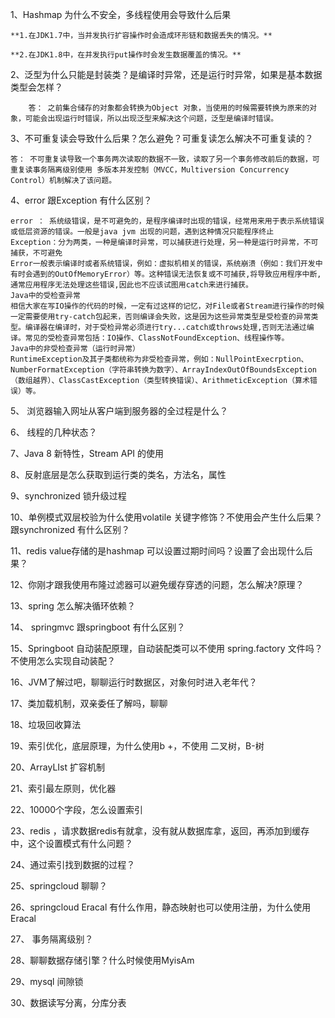 1、Hashmap 为什么不安全，多线程使用会导致什么后果

```
**1.在JDK1.7中，当并发执行扩容操作时会造成环形链和数据丢失的情况。**

**2.在JDK1.8中，在并发执行put操作时会发生数据覆盖的情况。**
```

2、泛型为什么只能是封装类？是编译时异常，还是运行时异常，如果是基本数据类型会怎样？

```
    答： 之前集合储存的对象都会转换为Object 对象，当使用的时候需要转换为原来的对象，可能会出现运行时错误，所以出现泛型来解决这个问题，泛型是编译时错误。
```

3、不可重复读会导致什么后果？怎么避免？可重复读怎么解决不可重复读的？

```
答： 不可重复读导致一个事务两次读取的数据不一致，读取了另一个事务修改前后的数据，可重复读事务隔离级别使用 多版本并发控制（MVCC，Multiversion Concurrency Control）机制解决了该问题。
```

4、error 跟Exception 有什么区别？

```text
error ： 系统级错误，是不可避免的，是程序编译时出现的错误，经常用来用于表示系统错误或低层资源的错误。一般是java jvm 出现的问题，遇到这种情况只能程序终止
Exception：分为两类，一种是编译时异常，可以捕获进行处理，另一种是运行时异常，不可捕获，不可避免
Error一般表示编译时或者系统错误，例如：虚拟机相关的错误，系统崩溃（例如：我们开发中有时会遇到的OutOfMemoryError）等。这种错误无法恢复或不可捕获,将导致应用程序中断,通常应用程序无法处理这些错误,因此也不应该试图用catch来进行捕获。
Java中的受检查异常
相信大家在写IO操作的代码的时候，一定有过这样的记忆，对File或者Stream进行操作的时候一定需要使用try-catch包起来，否则编译会失败，这是因为这些异常类型是受检查的异常类型。编译器在编译时，对于受检异常必须进行try...catch或throws处理,否则无法通过编译。常见的受检查异常包括：IO操作、ClassNotFoundException、线程操作等。
Java中的非受检查异常（运行时异常）
RuntimeException及其子类都统称为非受检查异常，例如：NullPointExecrption、NumberFormatException（字符串转换为数字）、ArrayIndexOutOfBoundsException（数组越界）、ClassCastException（类型转换错误）、ArithmeticException（算术错误）等。
```

5、 浏览器输入网址从客户端到服务器的全过程是什么？

6、 线程的几种状态？

7、Java  8 新特性，Stream API 的使用

8、反射底层是怎么获取到运行类的类名，方法名，属性

9、synchronized  锁升级过程

10、单例模式双层校验为什么使用volatile  关键字修饰？不使用会产生什么后果？跟synchronized   有什么区别？

11、redis  value存储的是hashmap 可以设置过期时间吗？设置了会出现什么后果？

12、你刚才跟我使用布隆过滤器可以避免缓存穿透的问题，怎么解决?原理？

13、spring 怎么解决循环依赖？

14、 springmvc 跟springboot 有什么区别？

15、Springboot 自动装配原理，自动装配类可以不使用 spring.factory 文件吗？不使用怎么实现自动装配？

16、JVM了解过吧，聊聊运行时数据区，对象何时进入老年代？

17、类加载机制，双亲委任了解吗，聊聊

18、垃圾回收算法

19、索引优化，底层原理，为什么使用b +，不使用 二叉树，B-树

20、ArrayLIst  扩容机制

21、索引最左原则，优化器

22、10000个字段，怎么设置索引

23、redis ，请求数据redis有就拿，没有就从数据库拿，返回，再添加到缓存中，这个设置模式有什么问题？

24、通过索引找到数据的过程？

25、springcloud 聊聊？

26、springcloud Eracal 有什么作用，静态映射也可以使用注册，为什么使用Eracal 

27、 事务隔离级别？

28、聊聊数据存储引擎？什么时候使用MyisAm 

29、mysql 间隙锁

30、数据读写分离，分库分表

